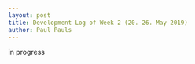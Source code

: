 ```yaml
---
layout: post
title: Development Log of Week 2 (20.-26. May 2019)
author: Paul Pauls
---
```


in progress


